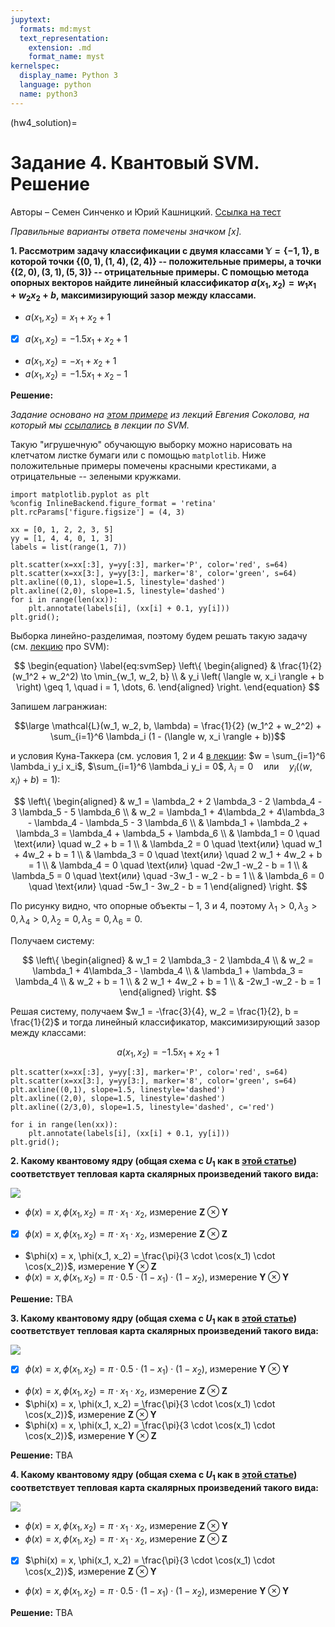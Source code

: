 ```yaml
---
jupytext:
  formats: md:myst
  text_representation:
    extension: .md
    format_name: myst
kernelspec:
  display_name: Python 3
  language: python
  name: python3
---
```


(hw4_solution)=

# Задание 4. Квантовый SVM. Решение

Авторы – Семен Синченко и Юрий Кашницкий. [Ссылка на тест](https://ods.ai/tracks/qmlcourse/blocks/cef31c12-03fe-422e-87cc-16683db3a921)

_Правильные варианты ответа помечены значком [x]._

**1\. Рассмотрим задачу классификации с двумя классами $\mathbb{Y} = \{-1,1\}$, в которой точки $\{(0, 1), (1, 4), (2, 4) \}$ -- положительные примеры, а точки  $\{(2, 0), (3, 1), (5, 3)\}$ -- отрицательные примеры. C помощью метода опорных векторов найдите линейный классификатор $a(x_1, x_2) = w_1 x_1 + w_2 x_2 + b$, максимизирующий зазор между классами.**

- $a(x_1, x_2) = x_1 + x_2 + 1$
- [x] $a(x_1, x_2) = -1.5 x_1 + x_2 + 1$
- $a(x_1, x_2) = -x_1 + x_2 + 1$
- $a(x_1, x_2) = -1.5 x_1 + x_2 - 1$

**Решение:**

_Задание основано на [этом примере](https://github.com/esokolov/ml-course-hse/blob/master/2016-spring/seminars/sem16-svm.pdf) из лекций Евгения Соколова, на который мы [ссылались](../qsvmblock/classic_svm.html#id10) в лекции по SVM._

Такую "игрушечную" обучающую выборку можно нарисовать на клетчатом листке бумаги или с помощью `matplotlib`. Ниже положительные примеры помечены красными крестиками, а отрицательные -- зелеными кружками.

```{code-cell} ipython3
import matplotlib.pyplot as plt
%config InlineBackend.figure_format = 'retina'
plt.rcParams['figure.figsize'] = (4, 3)

xx = [0, 1, 2, 2, 3, 5]
yy = [1, 4, 4, 0, 1, 3]
labels = list(range(1, 7))

plt.scatter(x=xx[:3], y=yy[:3], marker='P', color='red', s=64)
plt.scatter(x=xx[3:], y=yy[3:], marker='8', color='green', s=64)
plt.axline((0,1), slope=1.5, linestyle='dashed')
plt.axline((2,0), slope=1.5, linestyle='dashed')
for i in range(len(xx)):
    plt.annotate(labels[i], (xx[i] + 0.1, yy[i]))
plt.grid();
```

Выборка линейно-разделимая, поэтому будем решать такую задачу (см. [лекцию](../qsvmblock/classic_svm.html#id6) про SVM):

$$
\begin{equation}
\label{eq:svmSep}
    \left\{
        \begin{aligned}
            & \frac{1}{2} (w_1^2 + w_2^2) \to \min_{w_1, w_2, b} \\
            & y_i \left(
                \langle w, x_i \rangle + b
            \right) \geq 1, \quad i = 1, \dots, 6.
        \end{aligned}
    \right.
\end{equation}
$$

Запишем лагранжиан:

$$\large \mathcal{L}(w_1, w_2, b, \lambda) = \frac{1}{2} (w_1^2 + w_2^2) + \sum_{i=1}^6 \lambda_i (1 - (\langle w, x_i \rangle + b))$$

и условия Куна-Таккера (см. условия 1, 2 и 4 [в лекции](../qsvmblock/classic_svm.html#id10): $w = \sum_{i=1}^6 \lambda_i y_i x_i$, $\sum_{i=1}^6 \lambda_i y_i = 0$, $\lambda_i = 0 \quad \text{или} \quad y_i(\langle w, x_i \rangle + b) = 1$):

$$
    \left\{
        \begin{aligned}
            & w_1 = \lambda_2 + 2 \lambda_3 - 2 \lambda_4 - 3 \lambda_5 - 5 \lambda_6  \\
            & w_2 = \lambda_1 + 4\lambda_2 + 4\lambda_3 - \lambda_4 - \lambda_5 - 3 \lambda_6  \\
            & \lambda_1 + \lambda_2 + \lambda_3 = \lambda_4 + \lambda_5 + \lambda_6 \\
            & \lambda_1 = 0 \quad \text{или} \quad w_2 + b = 1  \\
            & \lambda_2 = 0 \quad \text{или} \quad w_1 + 4w_2 + b = 1 \\
            & \lambda_3 = 0 \quad \text{или} \quad 2 w_1 + 4w_2 + b = 1 \\
            & \lambda_4 = 0 \quad \text{или} \quad -2w_1 -w_2 - b = 1 \\
            & \lambda_5 = 0 \quad \text{или} \quad -3w_1 - w_2 - b = 1 \\
            & \lambda_6 = 0 \quad \text{или} \quad -5w_1 - 3w_2 - b = 1
        \end{aligned}
    \right.
$$

По рисунку видно, что опорные объекты – 1, 3 и 4, поэтому $\lambda_1 > 0, \lambda_3 > 0, \lambda_4 > 0, \lambda_2 = 0, \lambda_5 = 0, \lambda_6 = 0.$

Получаем систему:

$$
    \left\{
        \begin{aligned}
            & w_1 =  2 \lambda_3 - 2 \lambda_4 \\
            & w_2 = \lambda_1 + 4\lambda_3 - \lambda_4   \\
            & \lambda_1  + \lambda_3 = \lambda_4  \\
            & w_2 + b = 1 \\
            & 2 w_1 + 4w_2 + b = 1 \\
            & -2w_1 -w_2 - b = 1
        \end{aligned}
    \right.
$$

Решая систему, получаем $w_1 = -\frac{3}{4}, w_2 = \frac{1}{2}, b = \frac{1}{2}$ и тогда линейный классификатор, максимизирующий зазор между классами:

$$ a(x_1, x_2) = -1.5 x_1 + x_2 + 1$$

```{code-cell} ipython3
plt.scatter(x=xx[:3], y=yy[:3], marker='P', color='red', s=64)
plt.scatter(x=xx[3:], y=yy[3:], marker='8', color='green', s=64)
plt.axline((0,1), slope=1.5, linestyle='dashed')
plt.axline((2,0), slope=1.5, linestyle='dashed')
plt.axline((2/3,0), slope=1.5, linestyle='dashed', c='red')

for i in range(len(xx)):
    plt.annotate(labels[i], (xx[i] + 0.1, yy[i]))
plt.grid();
```

**2\. Какому квантовому ядру (общая схема с $U_1$ как в [этой статье](https://arxiv.org/abs/1906.10467)) соответствует тепловая карта скалярных произведений такого вида:**

![](/_static/qsvmblock/hw4/ZZ8.png)

- $\phi(x) = x, \phi(x_1, x_2) = \pi \cdot x_1\cdot x_2$, измерение $\mathbf{Z} \otimes \mathbf{Y}$
- [x] $\phi(x) = x, \phi(x_1, x_2) = \pi \cdot x_1\cdot x_2$, измерение $\mathbf{Z} \otimes \mathbf{Z}$
- $\phi(x) = x, \phi(x_1, x_2) = \frac{\pi}{3 \cdot \cos(x_1) \cdot \cos(x_2)}$, измерение $\mathbf{Y} \otimes \mathbf{Z}$
- $\phi(x) = x, \phi(x_1, x_2) = \pi \cdot 0.5 \cdot (1 - x_1) \cdot (1 - x_2)$, измерение $\mathbf{Y} \otimes \mathbf{Y}$

**Решение:**
TBA

**3\. Какому квантовому ядру (общая схема с $U_1$ как в [этой статье](https://arxiv.org/abs/1906.10467)) соответствует тепловая карта скалярных произведений такого вида:**

![](/_static/qsvmblock/hw4/YY9.png)

- [x] $\phi(x) = x, \phi(x_1, x_2) = \pi \cdot 0.5 \cdot (1 - x_1) \cdot (1 - x_2)$, измерение $\mathbf{Y} \otimes \mathbf{Y}$
- $\phi(x) = x, \phi(x_1, x_2) = \pi \cdot x_1\cdot x_2$, измерение $\mathbf{Z} \otimes \mathbf{Z}$
- $\phi(x) = x, \phi(x_1, x_2) = \frac{\pi}{3 \cdot \cos(x_1) \cdot \cos(x_2)}$, измерение $\mathbf{Z} \otimes \mathbf{Y}$
- $\phi(x) = x, \phi(x_1, x_2) = \frac{\pi}{3 \cdot \cos(x_1) \cdot \cos(x_2)}$, измерение $\mathbf{Y} \otimes \mathbf{Z}$


**Решение:**
TBA

**4\. Какому квантовому ядру (общая схема с $U_1$ как в [этой статье](https://arxiv.org/abs/1906.10467)) соответствует тепловая карта скалярных произведений такого вида:**

![](/_static/qsvmblock/hw4/ZY11.png)

- $\phi(x) = x, \phi(x_1, x_2) = \pi \cdot x_1\cdot x_2$, измерение $\mathbf{Z} \otimes \mathbf{Y}$
- $\phi(x) = x, \phi(x_1, x_2) = \pi \cdot x_1\cdot x_2$, измерение $\mathbf{Z} \otimes \mathbf{Z}$
- [x] $\phi(x) = x, \phi(x_1, x_2) = \frac{\pi}{3 \cdot \cos(x_1) \cdot \cos(x_2)}$, измерение $\mathbf{Z} \otimes \mathbf{Y}$
- $\phi(x) = x, \phi(x_1, x_2) = \pi \cdot 0.5 \cdot (1 - x_1) \cdot (1 - x_2)$, измерение $\mathbf{Y} \otimes \mathbf{Y}$

**Решение:**
TBA
